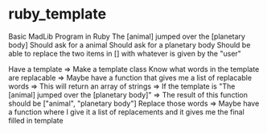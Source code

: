 # ruby_template
Basic MadLib Program in Ruby
The [animal] jumped over the [planetary body]
Should ask for a animal
Should ask for a planetary body
Should be able to replace the two items in [] with whatever is given by the "user"

Have a template => Make a template class
Know what words in the template are replacable 
    => Maybe have a function that gives me a list of replacable words
    => This will return an array of strings
    => If the template is "The [animal] jumped over the [planetary body]"
    => The result of this function should be ["animal", "planetary body"]
Replace those words => Maybe have a function where I give it a list of replacements and it gives me the final filled in template

